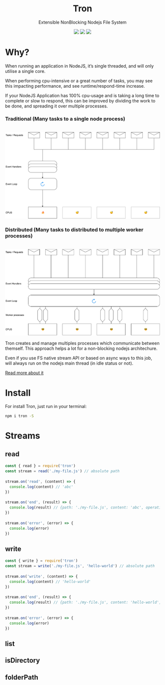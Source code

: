 <h1 align="center">Tron</h1>

<p align="center">Extensible NonBlocking Nodejs File System</p>

<p align="center">
  <img src="https://api.travis-ci.org/raphamorim/tron.svg?branch=master"/>
  <img src="https://ci.appveyor.com/api/projects/status/ti7t3o426e1wgu4r?svg=true"/>
  <img src="https://img.shields.io/npm/v/npm.svg"/>
</p>

# Why?

When running an application in NodeJS, it’s single threaded, and will only utilise a single core.

When performing cpu-intensive or a great number of tasks, you may see this impacting performance, and see runtime/respond-time increase.

If your NodeJS Application has 100% cpu-usage and is taking a long time to complete or slow to respond, this can be improved by dividing the work to be done, and spreading it over multiple processes.

### Traditional (Many tasks to a single node process)

<p align="center"><br><img alt="Traditional" src="assets/traditional.png"/><br></p>

### Distributed (Many tasks to distributed to multiple worker processes)

<p align="center"><br><img alt="Distributed" src="assets/distributed.png"/><br></p>

Tron creates and manage multiples processes which communicate between themself. This approach helps a lot for a non-blocking nodejs architechure.

Even if you use FS native stream API or based on async ways to this job, will always run on the nodejs main thread (in idle status or not).

[Read more about it](https://medium.com/@NorbertdeLangen/communicating-between-nodejs-processes-4e68be42b917)

# Install

For install Tron, just run in your terminal:

```bash
npm i tron -S
```

# Streams

## read

```js
const { read } = require('tron')
const stream = read('./my-file.js') // absolute path

stream.on('read', (content) => {
  console.log(content) // 'abc'
})

stream.on('end', (result) => {
  console.log(result) // {path: './my-file.js', content: 'abc', operation: 'read'}
})

stream.on('error', (error) => {
  console.log(error)
})
```

## write

```js
const { write } = require('tron')
const stream = write('./my-file.js', 'hello-world') // absolute path

stream.on('write', (content) => {
  console.log(content) // 'hello-world'
})

stream.on('end', (result) => {
  console.log(result) // {path: './my-file.js', content: 'hello-world', operation: 'write'}
})

stream.on('error', (error) => {
  console.log(error)
})
```

## list

## isDirectory

## folderPath
